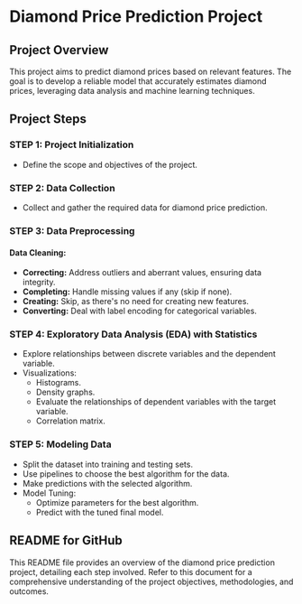 # Diamond Price Prediction Project

## Project Overview

This project aims to predict diamond prices based on relevant features. The goal is to develop a reliable model that accurately estimates diamond prices, leveraging data analysis and machine learning techniques.

## Project Steps

### STEP 1: Project Initialization
- Define the scope and objectives of the project.

### STEP 2: Data Collection
- Collect and gather the required data for diamond price prediction.

### STEP 3: Data Preprocessing
#### Data Cleaning:
- **Correcting:** Address outliers and aberrant values, ensuring data integrity.
- **Completing:** Handle missing values if any (skip if none).
- **Creating:** Skip, as there's no need for creating new features.
- **Converting:** Deal with label encoding for categorical variables.

### STEP 4: Exploratory Data Analysis (EDA) with Statistics
- Explore relationships between discrete variables and the dependent variable.
- Visualizations:
  - Histograms.
  - Density graphs.
  - Evaluate the relationships of dependent variables with the target variable.
  - Correlation matrix.

### STEP 5: Modeling Data
- Split the dataset into training and testing sets.
- Use pipelines to choose the best algorithm for the data.
- Make predictions with the selected algorithm.
- Model Tuning:
  - Optimize parameters for the best algorithm.
  - Predict with the tuned final model.

## README for GitHub

This README file provides an overview of the diamond price prediction project, detailing each step involved. Refer to this document for a comprehensive understanding of the project objectives, methodologies, and outcomes.

